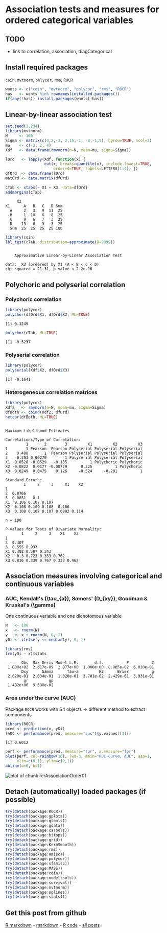 Association tests and measures for ordered categorical variables
=========================




TODO
-------------------------

 - link to correlation, association, diagCategorical

Install required packages
-------------------------

[`coin`](http://cran.r-project.org/package=coin), [`mvtnorm`](http://cran.r-project.org/package=mvtnorm), [`polycor`](http://cran.r-project.org/package=polycor), [`rms`](http://cran.r-project.org/package=rms), [`ROCR`](http://cran.r-project.org/package=ROCR)


```r
wants <- c("coin", "mvtnorm", "polycor", "rms", "ROCR")
has   <- wants %in% rownames(installed.packages())
if(any(!has)) install.packages(wants[!has])
```


Linear-by-linear association test
-------------------------


```r
set.seed(1.234)
library(mvtnorm)
N     <- 100
Sigma <- matrix(c(4,2,-3, 2,16,-1, -3,-1,9), byrow=TRUE, ncol=3)
mu    <- c(-3, 2, 4)
Xdf   <- data.frame(rmvnorm(n=N, mean=mu, sigma=Sigma))
```



```r
lOrd   <- lapply(Xdf, function(x) {
                 cut(x, breaks=quantile(x), include.lowest=TRUE,
                     ordered=TRUE, labels=LETTERS[1:4]) })
dfOrd  <- data.frame(lOrd)
matOrd <- data.matrix(dfOrd)
```



```r
cTab <- xtabs(~ X1 + X3, data=dfOrd)
addmargins(cTab)
```

```
     X3
X1      A   B   C   D Sum
  A     2   3   9  11  25
  B     1  10   6   8  25
  C     9   6   7   3  25
  D    13   6   3   3  25
  Sum  25  25  25  25 100
```

```r
library(coin)
lbl_test(cTab, distribution=approximate(B=9999))
```

```

	Approximative Linear-by-Linear Association Test

data:  X3 (ordered) by X1 (A < B < C < D) 
chi-squared = 21.31, p-value < 2.2e-16

```


Polychoric and polyserial correlation
-------------------------

### Polychoric correlation


```r
library(polycor)
polychor(dfOrd$X1, dfOrd$X2, ML=TRUE)
```

```
[1] 0.3249
```



```r
polychor(cTab, ML=TRUE)
```

```
[1] -0.5237
```


### Polyserial correlation


```r
library(polycor)
polyserial(Xdf$X2, dfOrd$X3)
```

```
[1] -0.1641
```


### Heterogeneous correlation matrices


```r
library(polycor)
Xdf2   <- rmvnorm(n=N, mean=mu, sigma=Sigma)
dfBoth <- cbind(Xdf2, dfOrd)
hetcor(dfBoth, ML=TRUE)
```

```

Maximum-Likelihood Estimates

Correlations/Type of Correlation:
         1       2        3         X1         X2         X3
1        1 Pearson  Pearson Polyserial Polyserial Polyserial
2    0.488       1  Pearson Polyserial Polyserial Polyserial
3   -0.391 0.00279        1 Polyserial Polyserial Polyserial
X1  0.0528 -0.0529   -0.135          1 Polychoric Polychoric
X2 -0.0822  0.0177 -0.00729      0.325          1 Polychoric
X3  0.0249  0.0475    0.126     -0.524     -0.201          1

Standard Errors:
        1     2     3     X1    X2
1                                 
2  0.0766                         
3  0.0851   0.1                   
X1  0.106 0.107 0.107             
X2  0.108 0.109 0.108  0.106      
X3  0.108 0.107 0.107 0.0882 0.114

n = 100 

P-values for Tests of Bivariate Normality:
       1     2     3    X1    X2
1                               
2  0.407                        
3  0.555 0.933                  
X1 0.402 0.507 0.343            
X2   0.3 0.723 0.353 0.762      
X3 0.816 0.339 0.767 0.333 0.462
```


Association measures involving categorical and continuous variables
-------------------------

### AUC, Kendall's \(\tau_{a}\), Somers' \(D_{xy}\), Goodman & Kruskal's \(\gamma\)

One continuous variable and one dichotomous variable


```r
N   <- 100
x   <- rnorm(N)
y   <- x + rnorm(N, 0, 2)
yDi <- ifelse(y <= median(y), 0, 1)
```



```r
library(rms)
lrm(yDi ~ x)$stats
```

```
       Obs  Max Deriv Model L.R.       d.f.          P          C 
 1.000e+02  2.617e-09  2.877e+00  1.000e+00  8.985e-02  6.010e-01 
       Dxy      Gamma      Tau-a         R2      Brier          g 
 2.020e-01  2.034e-01  1.020e-01  3.781e-02  2.429e-01  3.931e-01 
        gr         gp 
 1.482e+00  9.588e-02 
```


### Area under the curve (AUC)

Package `ROCR` works with S4 objects -> different method to extract components


```r
library(ROCR)
pred <- prediction(x, yDi)
(AUC <- performance(pred, measure="auc")@y.values[[1]])
```

```
[1] 0.6012
```



```r
perf <- performance(pred, measure="tpr", x.measure="fpr")
plot(perf, col=rainbow(10), lwd=3, main="ROC-Curve, AUC", asp=1,
     xlim=c(0,1), ylim=c(0,1))
abline(a=0, b=1)
```

![plot of chunk rerAssociationOrder01](figure/rerAssociationOrder01.png) 


Detach (automatically) loaded packages (if possible)
-------------------------


```r
try(detach(package:ROCR))
try(detach(package:gplots))
try(detach(package:gtools))
try(detach(package:gdata))
try(detach(package:caTools))
try(detach(package:bitops))
try(detach(package:grid))
try(detach(package:KernSmooth))
try(detach(package:rms))
try(detach(package:Hmisc))
try(detach(package:polycor))
try(detach(package:sfsmisc))
try(detach(package:MASS))
try(detach(package:coin))
try(detach(package:modeltools))
try(detach(package:survival))
try(detach(package:mvtnorm))
try(detach(package:splines))
try(detach(package:stats4))
```


Get this post from github
----------------------------------------------

[R markdown](https://github.com/dwoll/RExRepos/raw/master/Rmd/associationOrder.Rmd) - [markdown](https://github.com/dwoll/RExRepos/raw/master/md/associationOrder.md) - [R code](https://github.com/dwoll/RExRepos/raw/master/R/associationOrder.R) - [all posts](https://github.com/dwoll/RExRepos)
